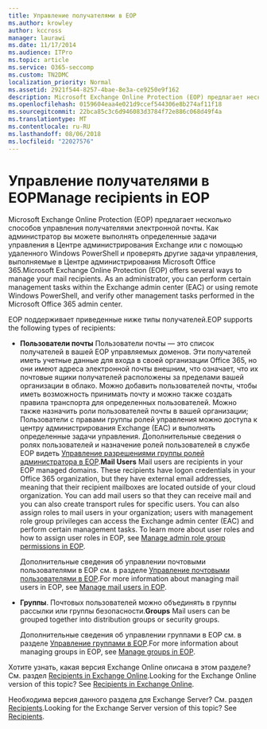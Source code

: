 ```yaml
---
title: Управление получателями в EOP
ms.author: krowley
author: kccross
manager: laurawi
ms.date: 11/17/2014
ms.audience: ITPro
ms.topic: article
ms.service: O365-seccomp
ms.custom: TN2DMC
localization_priority: Normal
ms.assetid: 2921f544-8257-4bae-8e3a-ce9250e9f162
description: Microsoft Exchange Online Protection (EOP) предлагает несколько способов управления получателями электронной почты. Как администратор вы можете выполнять определенные задачи управления в Центре администрирования Exchange или с помощью удаленного Windows PowerShell и проверять другие задачи управления, выполняемые в Центре администрирования Microsoft Office 365.
ms.openlocfilehash: 0159604eaa4e021d9ccef544306e8b274af11f18
ms.sourcegitcommit: 22bca85c3c6d946083d3784f72e886c068d49f4a
ms.translationtype: MT
ms.contentlocale: ru-RU
ms.lasthandoff: 08/06/2018
ms.locfileid: "22027576"
---
```

# <a name="manage-recipients-in-eop"></a><span data-ttu-id="6c92c-104">Управление получателями в EOP</span><span class="sxs-lookup"><span data-stu-id="6c92c-104">Manage recipients in EOP</span></span>

<span data-ttu-id="6c92c-p102">Microsoft Exchange Online Protection (EOP) предлагает несколько способов управления получателями электронной почты. Как администратор вы можете выполнять определенные задачи управления в Центре администрирования Exchange или с помощью удаленного Windows PowerShell и проверять другие задачи управления, выполняемые в Центре администрирования Microsoft Office 365.</span><span class="sxs-lookup"><span data-stu-id="6c92c-p102">Microsoft Exchange Online Protection (EOP) offers several ways to manage your mail recipients. As an administrator, you can perform certain management tasks within the Exchange admin center (EAC) or using remote Windows PowerShell, and verify other management tasks performed in the Microsoft Office 365 admin center.</span></span>
  
<span data-ttu-id="6c92c-107">EOP поддерживает приведенные ниже типы получателей.</span><span class="sxs-lookup"><span data-stu-id="6c92c-107">EOP supports the following types of recipients:</span></span>
  
- <span data-ttu-id="6c92c-p103">**Пользователи почты** Пользователи почты — это список получателей в вашей EOP управляемых доменов. Эти получателей иметь учетные данные для входа в своей организации Office 365, но они имеют адреса электронной почты внешним, что означает, что их почтовые ящики получателей расположены за пределами вашей организации в облако. Можно добавить пользователей почты, чтобы иметь возможность принимать почту и можно также создать правила транспорта для определенных пользователей. Можно также назначить роли пользователей почты в вашей организации; Пользователи с правами группы ролей управления можно доступа к центру администрирования Exchange (EAC) и выполнять определенные задачи управления. Дополнительные сведения о ролях пользователей и назначение ролей пользователей в службе EOP видеть [Управление разрешениями группы ролей администратора в EOP](manage-admin-role-group-permissions-in-eop.md).</span><span class="sxs-lookup"><span data-stu-id="6c92c-p103">**Mail Users** Mail users are recipients in your EOP managed domains. These recipients have logon credentials in your Office 365 organization, but they have external email addresses, meaning that their recipient mailboxes are located outside of your cloud organization. You can add mail users so that they can receive mail and you can also create transport rules for specific users. You can also assign roles to mail users in your organization; users with management role group privileges can access the Exchange admin center (EAC) and perform certain management tasks. To learn more about user roles and how to assign user roles in EOP, see [Manage admin role group permissions in EOP](manage-admin-role-group-permissions-in-eop.md).</span></span>
    
    <span data-ttu-id="6c92c-113">Дополнительные сведения об управлении почтовыми пользователями в EOP см. в разделе [Управление почтовыми пользователями в EOP](manage-mail-users-in-eop.md).</span><span class="sxs-lookup"><span data-stu-id="6c92c-113">For more information about managing mail users in EOP, see [Manage mail users in EOP](manage-mail-users-in-eop.md).</span></span>
    
- <span data-ttu-id="6c92c-114">**Группы**. Почтовых пользователей можно объединять в группы рассылки или группы безопасности.</span><span class="sxs-lookup"><span data-stu-id="6c92c-114">**Groups** Mail users can be grouped together into distribution groups or security groups.</span></span> 
    
    <span data-ttu-id="6c92c-115">Дополнительные сведения об управлении группами в EOP см. в разделе [Управление группами в EOP](manage-groups-in-eop.md).</span><span class="sxs-lookup"><span data-stu-id="6c92c-115">For more information about managing groups in EOP, see [Manage groups in EOP](manage-groups-in-eop.md).</span></span>
    
<span data-ttu-id="6c92c-p104">Хотите узнать, какая версия Exchange Online описана в этом разделе? См. раздел [Recipients in Exchange Online](http://technet.microsoft.com/library/50d16941-5cd7-435d-8715-e2b69f8410ab.aspx).</span><span class="sxs-lookup"><span data-stu-id="6c92c-p104">Looking for the Exchange Online version of this topic? See [Recipients in Exchange Online](http://technet.microsoft.com/library/50d16941-5cd7-435d-8715-e2b69f8410ab.aspx).</span></span>
  
<span data-ttu-id="6c92c-p105">Необходима версия данного раздела для Exchange Server? См. раздел [Recipients](http://technet.microsoft.com/library/40300ed4-85a5-463d-bb3a-cf787bd44e9d.aspx).</span><span class="sxs-lookup"><span data-stu-id="6c92c-p105">Looking for the Exchange Server version of this topic? See [Recipients](http://technet.microsoft.com/library/40300ed4-85a5-463d-bb3a-cf787bd44e9d.aspx).</span></span>
  

